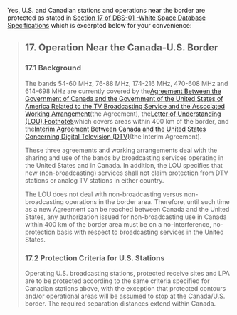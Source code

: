 Yes, U.S. and Canadian stations and operations near the border are protected as stated in [Section 17 of DBS-01 -White Space Database Specifications](http://www.ic.gc.ca/eic/site/smt-gst.nsf/eng/sf10928.html#s17) which is excerpted below for your convenience:

> ## 17. Operation Near the Canada-U.S. Border
>
> ### 17.1 Background
>
> The bands 54-60 MHz, 76-88 MHz, 174-216 MHz, 470-608 MHz and 614-698 MHz are currently covered by the[Agreement Between the Government of Canada and the Government of the United States of America Related to the TV Broadcasting Service and the Associated Working Arrangement](http://www.ic.gc.ca/eic/site/smt-gst.nsf/eng/sf01395.html)\(the Agreement\), the[Letter of Understanding \(LOU\),](http://www.ic.gc.ca/eic/site/smt-gst.nsf/eng/sf05374.html)[Footnote5](http://www.ic.gc.ca/eic/site/smt-gst.nsf/eng/sf10928.html#fn5)which covers areas within 400 km of the border, and the[Interim Agreement Between Canada and the United States Concerning Digital Television \(DTV\)](http://www.ic.gc.ca/eic/site/smt-gst.nsf/eng/h_sf08869.html)\(the Interim Agreement\).
>
> These three agreements and working arrangements deal with the sharing and use of the bands by broadcasting services operating in the United States and in Canada. In addition, the LOU specifies that new \(non-broadcasting\) services shall not claim protection from DTV stations or analog TV stations in either country.
>
> The LOU does not deal with non-broadcasting versus non-broadcasting operations in the border area. Therefore, until such time as a new Agreement can be reached between Canada and the United States, any authorization issued for non-broadcasting use in Canada within 400 km of the border area must be on a no-interference, no-protection basis with respect to broadcasting services in the United States.
>
> ### 17.2 Protection Criteria for U.S. Stations
>
> Operating U.S. broadcasting stations, protected receive sites and LPA are to be protected according to the same criteria specified for Canadian stations above, with the exception that protected contours and/or operational areas will be assumed to stop at the Canada/U.S. border. The required separation distances extend within Canada.



